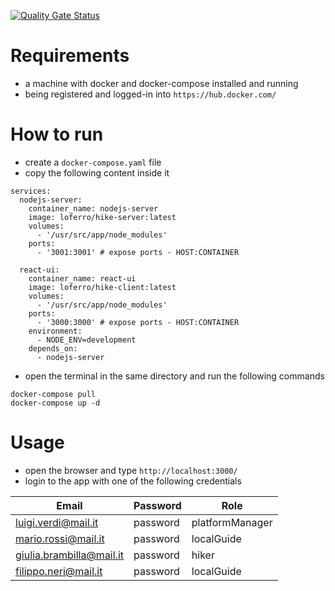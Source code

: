 [![Quality Gate Status](https://sonarcloud.io/api/project_badges/measure?project=Mattia9918_HikeTracker&metric=alert_status)](https://sonarcloud.io/summary/new_code?id=Mattia9918_HikeTracker)

# Requirements
- a machine with docker and docker-compose installed and running
- being registered and logged-in into `https://hub.docker.com/`

# How to run
- create a `docker-compose.yaml` file
- copy the following content inside it

```
services:
  nodejs-server:
    container_name: nodejs-server
    image: loferro/hike-server:latest
    volumes:
      - '/usr/src/app/node_modules'
    ports:
      - '3001:3001' # expose ports - HOST:CONTAINER

  react-ui:
    container_name: react-ui
    image: loferro/hike-client:latest
    volumes:
      - '/usr/src/app/node_modules'
    ports:
      - '3000:3000' # expose ports - HOST:CONTAINER
    environment:
      - NODE_ENV=development
    depends_on:
      - nodejs-server
```

- open the terminal in the same directory and run the following commands
```
docker-compose pull
docker-compose up -d
```

# Usage

- open the browser and type `http://localhost:3000/`
- login to the app with one of the following credentials

| Email | Password | Role |
| --- | ----------- | ----------|
| luigi.verdi@mail.it | password | platformManager |
| mario.rossi@mail.it | password | localGuide |
| giulia.brambilla@mail.it | password | hiker |
| filippo.neri@mail.it | password | localGuide |
